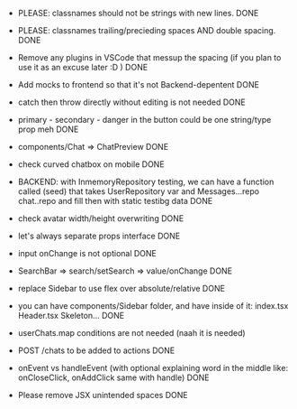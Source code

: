 - PLEASE: classnames should not be strings with new lines. DONE
- PLEASE: classnames trailing/precieding spaces AND double spacing. DONE

- Remove any plugins in VSCode that messup the spacing (if you plan to use it as an excuse later :D ) DONE
- Add mocks to frontend so that it's not Backend-depentent DONE
- catch then throw directly without editing is not needed DONE
- primary - secondary - danger in the button could be one string/type prop meh DONE
- components/Chat => ChatPreview DONE
- check curved chatbox on mobile DONE
- BACKEND: with InmemoryRepository testing, we can have a function called (seed) that takes UserRepository var and Messages...repo chat..repo and fill then with static testibg data DONE
- check avatar width/height overwriting DONE
- let's always separate props interface DONE
- input onChange is not optional DONE
- SearchBar => search/setSearch => value/onChange DONE
- replace Sidebar to use flex over absolute/relative DONE
- you can have components/Sidebar folder, and have inside of it: index.tsx Header.tsx Skeleton... DONE
- userChats.map conditions are not needed (naah it is needed)
- POST /chats to be added to actions DONE
- onEvent vs handleEvent (with optional explaining word in the middle like: onCloseClick, onAddClick same with handle) DONE
- Please remove JSX unintended spaces DONE
